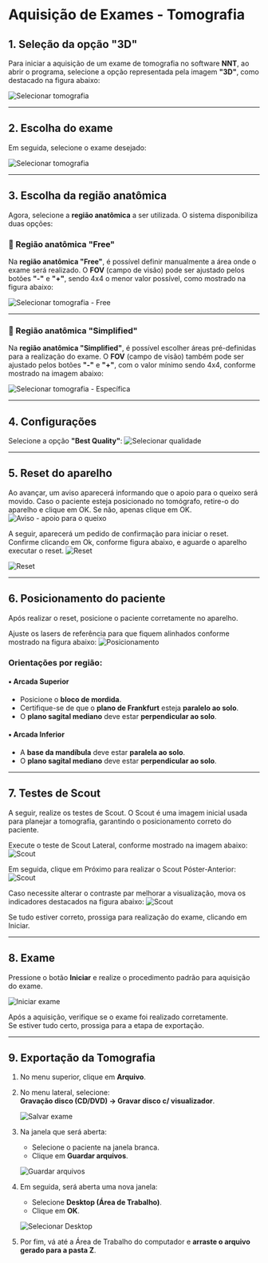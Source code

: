 # Aquisição de Exames - Tomografia

## 1. Seleção da opção "3D"

Para iniciar a aquisição de um exame de tomografia no software **NNT**, ao abrir o programa, selecione a opção representada pela imagem **"3D"**, como destacado na figura abaixo:

![Selecionar tomografia](../../assets/tomografia/tomografia_1.png)

---

## 2. Escolha do exame

Em seguida, selecione o exame desejado:

![Selecionar tomografia](../../assets/tomografia/tipo_tomo.png)

---

## 3. Escolha da região anatômica

Agora, selecione a **região anatômica** a ser utilizada. O sistema disponibiliza duas opções:

### 🔹 Região anatômica "Free"

Na **região anatômica "Free"**, é possível definir manualmente a área onde o exame será realizado. O **FOV** (campo de visão) pode ser ajustado pelos botões **"-"** e **"+"**, sendo 4x4 o menor valor possível, como mostrado na figura abaixo:

![Selecionar tomografia - Free](../../assets/tomografia/free.png)

---

### 🔹 Região anatômica "Simplified"

Na **região anatômica "Simplified"**, é possível escolher áreas pré-definidas para a realização do exame. O **FOV** (campo de visão) também pode ser ajustado pelos botões **"-"** e **"+"**, com o valor mínimo sendo 4x4, conforme mostrado na imagem abaixo:

![Selecionar tomografia - Específica](../../assets/tomografia/especifico.png)

---

## 4. Configurações

Selecione a opção **"Best Quality"**:
![Selecionar qualidade](../../assets/tomografia/config.png)

---

## 5. Reset do aparelho

Ao avançar, um aviso aparecerá informando que o apoio para o queixo será movido. Caso o paciente esteja posicionado no tomógrafo, retire-o do aparelho e clique em OK. Se não, apenas clique em OK.
![Aviso - apoio para o queixo](../../assets/tomografia/aviso_apoio.png)

A seguir, aparecerá um pedido de confirmação para iniciar o reset. Confirme clicando em Ok, conforme figura abaixo, e aguarde o aparelho executar o reset.
![Reset](../../assets/tomografia/reset.png)


![Reset](../../assets/tomografia/reset_mov.png)

---

## 6. Posicionamento do paciente
Após realizar o reset, posicione o paciente corretamente no aparelho.

Ajuste os lasers de referência para que fiquem alinhados conforme mostrado na figura abaixo:
![Posicionamento](../../assets/tomografia/posicionamento.png)

### Orientações por região:

#### ▪️ Arcada Superior
- Posicione o **bloco de mordida**.
- Certifique-se de que o **plano de Frankfurt** esteja **paralelo ao solo**.
- O **plano sagital mediano** deve estar **perpendicular ao solo**.

#### ▪️ Arcada Inferior
- A **base da mandíbula** deve estar **paralela ao solo**.
- O **plano sagital mediano** deve estar **perpendicular ao solo**.

---

## 7. Testes de Scout

A seguir, realize os testes de Scout. O Scout é uma imagem inicial usada para planejar a tomografia, garantindo o posicionamento correto do paciente.

Execute o teste de Scout Lateral, conforme mostrado na imagem abaixo:
![Scout](../../assets/tomografia/scout_lateral.png)

Em seguida, clique em Próximo para realizar o Scout Póster-Anterior:
![Scout](../../assets/tomografia/scout_lateral.png)

  Caso necessite alterar o contraste par melhorar a visualização, mova os indicadores destacados na figura abaixo:
![Scout](../../assets/tomografia/contraste.png)


Se tudo estiver correto, prossiga para realização do exame, clicando em Iniciar.

---

## 8. Exame

Pressione o botão **Iniciar** e realize o procedimento padrão para aquisição do exame.

![Iniciar exame](../../assets/tomografia/iniciar.png)


Após a aquisição, verifique se o exame foi realizado corretamente.  
Se estiver tudo certo, prossiga para a etapa de exportação.

---

## 9. Exportação da Tomografia

1. No menu superior, clique em **Arquivo**.
2. No menu lateral, selecione:  
   **Gravação disco (CD/DVD) → Gravar disco c/ visualizador**.

   ![Salvar exame](../../assets/tomografia/salvar.png)

3. Na janela que será aberta:
   - Selecione o paciente na janela branca.
   - Clique em **Guardar arquivos**.

   ![Guardar arquivos](../../assets/tomografia/guarda_arquivo.png)

4. Em seguida, será aberta uma nova janela:
   - Selecione **Desktop (Área de Trabalho)**.
   - Clique em **OK**.

   ![Selecionar Desktop](../../assets/tomografia/desktop.png)

5. Por fim, vá até a Área de Trabalho do computador e **arraste o arquivo gerado para a pasta Z**.
